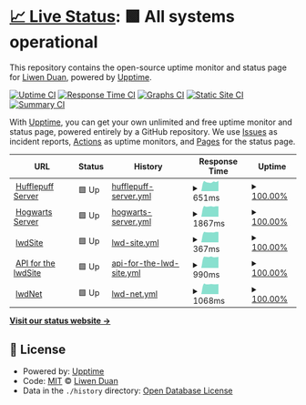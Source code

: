 # [📈 Live Status](https://status.liwenduan.com): <!--live status--> **🟩 All systems operational**

This repository contains the open-source uptime monitor and status page for [Liwen Duan](liwenduan.com), powered by [Upptime](https://github.com/upptime/upptime).

[![Uptime CI](https://github.com/lwdStudio/lwdStatus/workflows/Uptime%20CI/badge.svg)](https://github.com/lwdStudio/lwdStatus/actions?query=workflow%3A%22Uptime+CI%22)
[![Response Time CI](https://github.com/lwdStudio/lwdStatus/workflows/Response%20Time%20CI/badge.svg)](https://github.com/lwdStudio/lwdStatus/actions?query=workflow%3A%22Response+Time+CI%22)
[![Graphs CI](https://github.com/lwdStudio/lwdStatus/workflows/Graphs%20CI/badge.svg)](https://github.com/lwdStudio/lwdStatus/actions?query=workflow%3A%22Graphs+CI%22)
[![Static Site CI](https://github.com/lwdStudio/lwdStatus/workflows/Static%20Site%20CI/badge.svg)](https://github.com/lwdStudio/lwdStatus/actions?query=workflow%3A%22Static+Site+CI%22)
[![Summary CI](https://github.com/lwdStudio/lwdStatus/workflows/Summary%20CI/badge.svg)](https://github.com/lwdStudio/lwdStatus/actions?query=workflow%3A%22Summary+CI%22)

With [Upptime](https://upptime.js.org), you can get your own unlimited and free uptime monitor and status page, powered entirely by a GitHub repository. We use [Issues](https://github.com/lwdStudio/lwdStatus/issues) as incident reports, [Actions](https://github.com/lwdStudio/lwdStatus/actions) as uptime monitors, and [Pages](https://status.liwenduan.com) for the status page.

<!--start: status pages-->
<!-- This summary is generated by Upptime (https://github.com/upptime/upptime) -->
<!-- Do not edit this manually, your changes will be overwritten -->
<!-- prettier-ignore -->
| URL | Status | History | Response Time | Uptime |
| --- | ------ | ------- | ------------- | ------ |
| <img alt="" src="https://favicons.githubusercontent.com/hufflepuff.liwenduan.com" height="13"> [Hufflepuff Server](https://hufflepuff.liwenduan.com/check) | 🟩 Up | [hufflepuff-server.yml](https://github.com/lwdStudio/lwdStatus/commits/HEAD/history/hufflepuff-server.yml) | <details><summary><img alt="Response time graph" src="./graphs/hufflepuff-server/response-time-week.png" height="20"> 651ms</summary><br><a href="https://status.liwenduan.com/history/hufflepuff-server"><img alt="Response time 2019" src="https://img.shields.io/endpoint?url=https%3A%2F%2Fraw.githubusercontent.com%2FlwdStudio%2FlwdStatus%2FHEAD%2Fapi%2Fhufflepuff-server%2Fresponse-time.json"></a><br><a href="https://status.liwenduan.com/history/hufflepuff-server"><img alt="24-hour response time 770" src="https://img.shields.io/endpoint?url=https%3A%2F%2Fraw.githubusercontent.com%2FlwdStudio%2FlwdStatus%2FHEAD%2Fapi%2Fhufflepuff-server%2Fresponse-time-day.json"></a><br><a href="https://status.liwenduan.com/history/hufflepuff-server"><img alt="7-day response time 651" src="https://img.shields.io/endpoint?url=https%3A%2F%2Fraw.githubusercontent.com%2FlwdStudio%2FlwdStatus%2FHEAD%2Fapi%2Fhufflepuff-server%2Fresponse-time-week.json"></a><br><a href="https://status.liwenduan.com/history/hufflepuff-server"><img alt="30-day response time 708" src="https://img.shields.io/endpoint?url=https%3A%2F%2Fraw.githubusercontent.com%2FlwdStudio%2FlwdStatus%2FHEAD%2Fapi%2Fhufflepuff-server%2Fresponse-time-month.json"></a><br><a href="https://status.liwenduan.com/history/hufflepuff-server"><img alt="1-year response time 2019" src="https://img.shields.io/endpoint?url=https%3A%2F%2Fraw.githubusercontent.com%2FlwdStudio%2FlwdStatus%2FHEAD%2Fapi%2Fhufflepuff-server%2Fresponse-time-year.json"></a></details> | <details><summary><a href="https://status.liwenduan.com/history/hufflepuff-server">100.00%</a></summary><a href="https://status.liwenduan.com/history/hufflepuff-server"><img alt="All-time uptime 99.81%" src="https://img.shields.io/endpoint?url=https%3A%2F%2Fraw.githubusercontent.com%2FlwdStudio%2FlwdStatus%2FHEAD%2Fapi%2Fhufflepuff-server%2Fuptime.json"></a><br><a href="https://status.liwenduan.com/history/hufflepuff-server"><img alt="24-hour uptime 100.00%" src="https://img.shields.io/endpoint?url=https%3A%2F%2Fraw.githubusercontent.com%2FlwdStudio%2FlwdStatus%2FHEAD%2Fapi%2Fhufflepuff-server%2Fuptime-day.json"></a><br><a href="https://status.liwenduan.com/history/hufflepuff-server"><img alt="7-day uptime 100.00%" src="https://img.shields.io/endpoint?url=https%3A%2F%2Fraw.githubusercontent.com%2FlwdStudio%2FlwdStatus%2FHEAD%2Fapi%2Fhufflepuff-server%2Fuptime-week.json"></a><br><a href="https://status.liwenduan.com/history/hufflepuff-server"><img alt="30-day uptime 99.95%" src="https://img.shields.io/endpoint?url=https%3A%2F%2Fraw.githubusercontent.com%2FlwdStudio%2FlwdStatus%2FHEAD%2Fapi%2Fhufflepuff-server%2Fuptime-month.json"></a><br><a href="https://status.liwenduan.com/history/hufflepuff-server"><img alt="1-year uptime 99.81%" src="https://img.shields.io/endpoint?url=https%3A%2F%2Fraw.githubusercontent.com%2FlwdStudio%2FlwdStatus%2FHEAD%2Fapi%2Fhufflepuff-server%2Fuptime-year.json"></a></details>
| <img alt="" src="https://favicons.githubusercontent.com/hogwarts.liwenduan.com" height="13"> [Hogwarts Server](https://hogwarts.liwenduan.com/check) | 🟩 Up | [hogwarts-server.yml](https://github.com/lwdStudio/lwdStatus/commits/HEAD/history/hogwarts-server.yml) | <details><summary><img alt="Response time graph" src="./graphs/hogwarts-server/response-time-week.png" height="20"> 1867ms</summary><br><a href="https://status.liwenduan.com/history/hogwarts-server"><img alt="Response time 2337" src="https://img.shields.io/endpoint?url=https%3A%2F%2Fraw.githubusercontent.com%2FlwdStudio%2FlwdStatus%2FHEAD%2Fapi%2Fhogwarts-server%2Fresponse-time.json"></a><br><a href="https://status.liwenduan.com/history/hogwarts-server"><img alt="24-hour response time 2404" src="https://img.shields.io/endpoint?url=https%3A%2F%2Fraw.githubusercontent.com%2FlwdStudio%2FlwdStatus%2FHEAD%2Fapi%2Fhogwarts-server%2Fresponse-time-day.json"></a><br><a href="https://status.liwenduan.com/history/hogwarts-server"><img alt="7-day response time 1867" src="https://img.shields.io/endpoint?url=https%3A%2F%2Fraw.githubusercontent.com%2FlwdStudio%2FlwdStatus%2FHEAD%2Fapi%2Fhogwarts-server%2Fresponse-time-week.json"></a><br><a href="https://status.liwenduan.com/history/hogwarts-server"><img alt="30-day response time 1918" src="https://img.shields.io/endpoint?url=https%3A%2F%2Fraw.githubusercontent.com%2FlwdStudio%2FlwdStatus%2FHEAD%2Fapi%2Fhogwarts-server%2Fresponse-time-month.json"></a><br><a href="https://status.liwenduan.com/history/hogwarts-server"><img alt="1-year response time 2337" src="https://img.shields.io/endpoint?url=https%3A%2F%2Fraw.githubusercontent.com%2FlwdStudio%2FlwdStatus%2FHEAD%2Fapi%2Fhogwarts-server%2Fresponse-time-year.json"></a></details> | <details><summary><a href="https://status.liwenduan.com/history/hogwarts-server">100.00%</a></summary><a href="https://status.liwenduan.com/history/hogwarts-server"><img alt="All-time uptime 99.71%" src="https://img.shields.io/endpoint?url=https%3A%2F%2Fraw.githubusercontent.com%2FlwdStudio%2FlwdStatus%2FHEAD%2Fapi%2Fhogwarts-server%2Fuptime.json"></a><br><a href="https://status.liwenduan.com/history/hogwarts-server"><img alt="24-hour uptime 100.00%" src="https://img.shields.io/endpoint?url=https%3A%2F%2Fraw.githubusercontent.com%2FlwdStudio%2FlwdStatus%2FHEAD%2Fapi%2Fhogwarts-server%2Fuptime-day.json"></a><br><a href="https://status.liwenduan.com/history/hogwarts-server"><img alt="7-day uptime 100.00%" src="https://img.shields.io/endpoint?url=https%3A%2F%2Fraw.githubusercontent.com%2FlwdStudio%2FlwdStatus%2FHEAD%2Fapi%2Fhogwarts-server%2Fuptime-week.json"></a><br><a href="https://status.liwenduan.com/history/hogwarts-server"><img alt="30-day uptime 99.91%" src="https://img.shields.io/endpoint?url=https%3A%2F%2Fraw.githubusercontent.com%2FlwdStudio%2FlwdStatus%2FHEAD%2Fapi%2Fhogwarts-server%2Fuptime-month.json"></a><br><a href="https://status.liwenduan.com/history/hogwarts-server"><img alt="1-year uptime 99.71%" src="https://img.shields.io/endpoint?url=https%3A%2F%2Fraw.githubusercontent.com%2FlwdStudio%2FlwdStatus%2FHEAD%2Fapi%2Fhogwarts-server%2Fuptime-year.json"></a></details>
| <img alt="" src="https://favicons.githubusercontent.com/liwenduan.com" height="13"> [lwdSite](https://liwenduan.com) | 🟩 Up | [lwd-site.yml](https://github.com/lwdStudio/lwdStatus/commits/HEAD/history/lwd-site.yml) | <details><summary><img alt="Response time graph" src="./graphs/lwd-site/response-time-week.png" height="20"> 367ms</summary><br><a href="https://status.liwenduan.com/history/lwd-site"><img alt="Response time 1305" src="https://img.shields.io/endpoint?url=https%3A%2F%2Fraw.githubusercontent.com%2FlwdStudio%2FlwdStatus%2FHEAD%2Fapi%2Flwd-site%2Fresponse-time.json"></a><br><a href="https://status.liwenduan.com/history/lwd-site"><img alt="24-hour response time 471" src="https://img.shields.io/endpoint?url=https%3A%2F%2Fraw.githubusercontent.com%2FlwdStudio%2FlwdStatus%2FHEAD%2Fapi%2Flwd-site%2Fresponse-time-day.json"></a><br><a href="https://status.liwenduan.com/history/lwd-site"><img alt="7-day response time 367" src="https://img.shields.io/endpoint?url=https%3A%2F%2Fraw.githubusercontent.com%2FlwdStudio%2FlwdStatus%2FHEAD%2Fapi%2Flwd-site%2Fresponse-time-week.json"></a><br><a href="https://status.liwenduan.com/history/lwd-site"><img alt="30-day response time 379" src="https://img.shields.io/endpoint?url=https%3A%2F%2Fraw.githubusercontent.com%2FlwdStudio%2FlwdStatus%2FHEAD%2Fapi%2Flwd-site%2Fresponse-time-month.json"></a><br><a href="https://status.liwenduan.com/history/lwd-site"><img alt="1-year response time 1305" src="https://img.shields.io/endpoint?url=https%3A%2F%2Fraw.githubusercontent.com%2FlwdStudio%2FlwdStatus%2FHEAD%2Fapi%2Flwd-site%2Fresponse-time-year.json"></a></details> | <details><summary><a href="https://status.liwenduan.com/history/lwd-site">100.00%</a></summary><a href="https://status.liwenduan.com/history/lwd-site"><img alt="All-time uptime 99.85%" src="https://img.shields.io/endpoint?url=https%3A%2F%2Fraw.githubusercontent.com%2FlwdStudio%2FlwdStatus%2FHEAD%2Fapi%2Flwd-site%2Fuptime.json"></a><br><a href="https://status.liwenduan.com/history/lwd-site"><img alt="24-hour uptime 100.00%" src="https://img.shields.io/endpoint?url=https%3A%2F%2Fraw.githubusercontent.com%2FlwdStudio%2FlwdStatus%2FHEAD%2Fapi%2Flwd-site%2Fuptime-day.json"></a><br><a href="https://status.liwenduan.com/history/lwd-site"><img alt="7-day uptime 100.00%" src="https://img.shields.io/endpoint?url=https%3A%2F%2Fraw.githubusercontent.com%2FlwdStudio%2FlwdStatus%2FHEAD%2Fapi%2Flwd-site%2Fuptime-week.json"></a><br><a href="https://status.liwenduan.com/history/lwd-site"><img alt="30-day uptime 99.96%" src="https://img.shields.io/endpoint?url=https%3A%2F%2Fraw.githubusercontent.com%2FlwdStudio%2FlwdStatus%2FHEAD%2Fapi%2Flwd-site%2Fuptime-month.json"></a><br><a href="https://status.liwenduan.com/history/lwd-site"><img alt="1-year uptime 99.85%" src="https://img.shields.io/endpoint?url=https%3A%2F%2Fraw.githubusercontent.com%2FlwdStudio%2FlwdStatus%2FHEAD%2Fapi%2Flwd-site%2Fuptime-year.json"></a></details>
| <img alt="" src="https://favicons.githubusercontent.com/api.liwenduan.com" height="13"> [API for the lwdSite](https://api.liwenduan.com/lwd-site) | 🟩 Up | [api-for-the-lwd-site.yml](https://github.com/lwdStudio/lwdStatus/commits/HEAD/history/api-for-the-lwd-site.yml) | <details><summary><img alt="Response time graph" src="./graphs/api-for-the-lwd-site/response-time-week.png" height="20"> 990ms</summary><br><a href="https://status.liwenduan.com/history/api-for-the-lwd-site"><img alt="Response time 935" src="https://img.shields.io/endpoint?url=https%3A%2F%2Fraw.githubusercontent.com%2FlwdStudio%2FlwdStatus%2FHEAD%2Fapi%2Fapi-for-the-lwd-site%2Fresponse-time.json"></a><br><a href="https://status.liwenduan.com/history/api-for-the-lwd-site"><img alt="24-hour response time 1202" src="https://img.shields.io/endpoint?url=https%3A%2F%2Fraw.githubusercontent.com%2FlwdStudio%2FlwdStatus%2FHEAD%2Fapi%2Fapi-for-the-lwd-site%2Fresponse-time-day.json"></a><br><a href="https://status.liwenduan.com/history/api-for-the-lwd-site"><img alt="7-day response time 990" src="https://img.shields.io/endpoint?url=https%3A%2F%2Fraw.githubusercontent.com%2FlwdStudio%2FlwdStatus%2FHEAD%2Fapi%2Fapi-for-the-lwd-site%2Fresponse-time-week.json"></a><br><a href="https://status.liwenduan.com/history/api-for-the-lwd-site"><img alt="30-day response time 1085" src="https://img.shields.io/endpoint?url=https%3A%2F%2Fraw.githubusercontent.com%2FlwdStudio%2FlwdStatus%2FHEAD%2Fapi%2Fapi-for-the-lwd-site%2Fresponse-time-month.json"></a><br><a href="https://status.liwenduan.com/history/api-for-the-lwd-site"><img alt="1-year response time 935" src="https://img.shields.io/endpoint?url=https%3A%2F%2Fraw.githubusercontent.com%2FlwdStudio%2FlwdStatus%2FHEAD%2Fapi%2Fapi-for-the-lwd-site%2Fresponse-time-year.json"></a></details> | <details><summary><a href="https://status.liwenduan.com/history/api-for-the-lwd-site">100.00%</a></summary><a href="https://status.liwenduan.com/history/api-for-the-lwd-site"><img alt="All-time uptime 98.55%" src="https://img.shields.io/endpoint?url=https%3A%2F%2Fraw.githubusercontent.com%2FlwdStudio%2FlwdStatus%2FHEAD%2Fapi%2Fapi-for-the-lwd-site%2Fuptime.json"></a><br><a href="https://status.liwenduan.com/history/api-for-the-lwd-site"><img alt="24-hour uptime 100.00%" src="https://img.shields.io/endpoint?url=https%3A%2F%2Fraw.githubusercontent.com%2FlwdStudio%2FlwdStatus%2FHEAD%2Fapi%2Fapi-for-the-lwd-site%2Fuptime-day.json"></a><br><a href="https://status.liwenduan.com/history/api-for-the-lwd-site"><img alt="7-day uptime 100.00%" src="https://img.shields.io/endpoint?url=https%3A%2F%2Fraw.githubusercontent.com%2FlwdStudio%2FlwdStatus%2FHEAD%2Fapi%2Fapi-for-the-lwd-site%2Fuptime-week.json"></a><br><a href="https://status.liwenduan.com/history/api-for-the-lwd-site"><img alt="30-day uptime 99.79%" src="https://img.shields.io/endpoint?url=https%3A%2F%2Fraw.githubusercontent.com%2FlwdStudio%2FlwdStatus%2FHEAD%2Fapi%2Fapi-for-the-lwd-site%2Fuptime-month.json"></a><br><a href="https://status.liwenduan.com/history/api-for-the-lwd-site"><img alt="1-year uptime 98.55%" src="https://img.shields.io/endpoint?url=https%3A%2F%2Fraw.githubusercontent.com%2FlwdStudio%2FlwdStatus%2FHEAD%2Fapi%2Fapi-for-the-lwd-site%2Fuptime-year.json"></a></details>
| <img alt="" src="https://favicons.githubusercontent.com/wifi.liwenduan.com" height="13"> [lwdNet](https://wifi.liwenduan.com:8443) | 🟩 Up | [lwd-net.yml](https://github.com/lwdStudio/lwdStatus/commits/HEAD/history/lwd-net.yml) | <details><summary><img alt="Response time graph" src="./graphs/lwd-net/response-time-week.png" height="20"> 1068ms</summary><br><a href="https://status.liwenduan.com/history/lwd-net"><img alt="Response time 1023" src="https://img.shields.io/endpoint?url=https%3A%2F%2Fraw.githubusercontent.com%2FlwdStudio%2FlwdStatus%2FHEAD%2Fapi%2Flwd-net%2Fresponse-time.json"></a><br><a href="https://status.liwenduan.com/history/lwd-net"><img alt="24-hour response time 1345" src="https://img.shields.io/endpoint?url=https%3A%2F%2Fraw.githubusercontent.com%2FlwdStudio%2FlwdStatus%2FHEAD%2Fapi%2Flwd-net%2Fresponse-time-day.json"></a><br><a href="https://status.liwenduan.com/history/lwd-net"><img alt="7-day response time 1068" src="https://img.shields.io/endpoint?url=https%3A%2F%2Fraw.githubusercontent.com%2FlwdStudio%2FlwdStatus%2FHEAD%2Fapi%2Flwd-net%2Fresponse-time-week.json"></a><br><a href="https://status.liwenduan.com/history/lwd-net"><img alt="30-day response time 1071" src="https://img.shields.io/endpoint?url=https%3A%2F%2Fraw.githubusercontent.com%2FlwdStudio%2FlwdStatus%2FHEAD%2Fapi%2Flwd-net%2Fresponse-time-month.json"></a><br><a href="https://status.liwenduan.com/history/lwd-net"><img alt="1-year response time 1023" src="https://img.shields.io/endpoint?url=https%3A%2F%2Fraw.githubusercontent.com%2FlwdStudio%2FlwdStatus%2FHEAD%2Fapi%2Flwd-net%2Fresponse-time-year.json"></a></details> | <details><summary><a href="https://status.liwenduan.com/history/lwd-net">100.00%</a></summary><a href="https://status.liwenduan.com/history/lwd-net"><img alt="All-time uptime 99.79%" src="https://img.shields.io/endpoint?url=https%3A%2F%2Fraw.githubusercontent.com%2FlwdStudio%2FlwdStatus%2FHEAD%2Fapi%2Flwd-net%2Fuptime.json"></a><br><a href="https://status.liwenduan.com/history/lwd-net"><img alt="24-hour uptime 100.00%" src="https://img.shields.io/endpoint?url=https%3A%2F%2Fraw.githubusercontent.com%2FlwdStudio%2FlwdStatus%2FHEAD%2Fapi%2Flwd-net%2Fuptime-day.json"></a><br><a href="https://status.liwenduan.com/history/lwd-net"><img alt="7-day uptime 100.00%" src="https://img.shields.io/endpoint?url=https%3A%2F%2Fraw.githubusercontent.com%2FlwdStudio%2FlwdStatus%2FHEAD%2Fapi%2Flwd-net%2Fuptime-week.json"></a><br><a href="https://status.liwenduan.com/history/lwd-net"><img alt="30-day uptime 99.89%" src="https://img.shields.io/endpoint?url=https%3A%2F%2Fraw.githubusercontent.com%2FlwdStudio%2FlwdStatus%2FHEAD%2Fapi%2Flwd-net%2Fuptime-month.json"></a><br><a href="https://status.liwenduan.com/history/lwd-net"><img alt="1-year uptime 99.79%" src="https://img.shields.io/endpoint?url=https%3A%2F%2Fraw.githubusercontent.com%2FlwdStudio%2FlwdStatus%2FHEAD%2Fapi%2Flwd-net%2Fuptime-year.json"></a></details>

<!--end: status pages-->

[**Visit our status website →**](https://status.liwenduan.com)

## 📄 License

- Powered by: [Upptime](https://github.com/upptime/upptime)
- Code: [MIT](./LICENSE) © [Liwen Duan](liwenduan.com)
- Data in the `./history` directory: [Open Database License](https://opendatacommons.org/licenses/odbl/1-0/)
